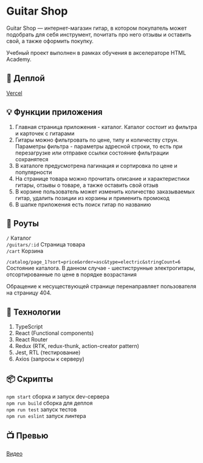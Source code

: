 # Guitar Shop

Guitar Shop &mdash; интернет-магазин гитар, в котором покупатель может подобрать для себя инструмент, почитать про него отзывы и оставить свой, а также оформить покупку.

Учебный проект выполнен в рамках обучения в акселераторе HTML Academy.

## 🚀 Деплой

[Vercel](https://poleshchuk-guitar-shop.vercel.app)

## 💡 Функции приложения

1. Главная страница приложения - каталог. Каталог состоит из фильтра и карточек с гитарами
2. Гитары можно фильтровать по цене, типу и количеству струн. Параметры фильтра - параметры адресной строки, то есть при перезагрузке или отправке ссылки состояние фильтрации сохранятеся
3. В каталоге предусмотрена пагинация и сортировка по цене и популярности  
4. На странице товара можно прочитать описание и характеристики гитары, отзывы о товаре, а также оставить свой отзыв
5. В корзине пользователь может изменить количество заказываемых гитар, удалить позиции из корзины и применить промокод
6. В шапке приложения есть поиск гитар по названию

## 🚗 Роуты

```/``` Каталог  
```/guitars/:id``` Страница товара  
```/cart``` Корзина  

```/catalog/page_1?sort=price&order=asc&type=electric&stringCount=6```  
Состояние каталога. В данном случае - шестиструнные электрогитары, отсортированные по цене в порядке возрастания  

Обращение к несуществующей странице перенаправляет пользователя на страницу 404.

## 🔧 Технологии

1. TypeScript  
2. React (Functional components)  
3. React Router  
4. Redux (RTK, redux-thunk, action-creator pattern)  
5. Jest, RTL (тестирование)  
6. Axios (запросы к серверу)

## 📦 Скрипты

`npm start` сборка и запуск dev-сервера  
`npm run build` сборка для деплоя  
`npm run test` запуск тестов  
`npm run eslint` запуск линтера  

## 📺 Превью

[Видео](https://i.imgur.com/vtXruGz.mp4)

